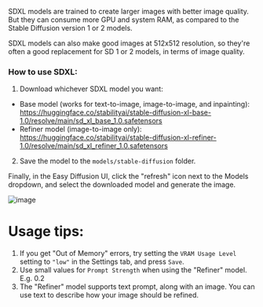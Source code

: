 SDXL models are trained to create larger images with better image quality. But they can consume more GPU and system RAM, as compared to the Stable Diffusion version 1 or 2 models.

SDXL models can also make good images at 512x512 resolution, so they're often a good replacement for SD 1 or 2 models, in terms of image quality.

### How to use SDXL:
1. Download whichever SDXL model you want:
* Base model (works for text-to-image, image-to-image, and inpainting): https://huggingface.co/stabilityai/stable-diffusion-xl-base-1.0/resolve/main/sd_xl_base_1.0.safetensors
* Refiner model (image-to-image only): https://huggingface.co/stabilityai/stable-diffusion-xl-refiner-1.0/resolve/main/sd_xl_refiner_1.0.safetensors
2. Save the model to the `models/stable-diffusion` folder.

Finally, in the Easy Diffusion UI, click the "refresh" icon next to the Models dropdown, and select the downloaded model and generate the image.

![image](https://github.com/easydiffusion/easydiffusion/assets/844287/7425c9e7-c35a-489e-bcf5-c80ca83dd175)

# Usage tips:
1. If you get "Out of Memory" errors, try setting the `VRAM Usage Level` setting to `"low"` in the Settings tab, and press `Save`.
2. Use small values for `Prompt Strength` when using the "Refiner" model. E.g. 0.2
3. The "Refiner" model supports text prompt, along with an image. You can use text to describe how your image should be refined.